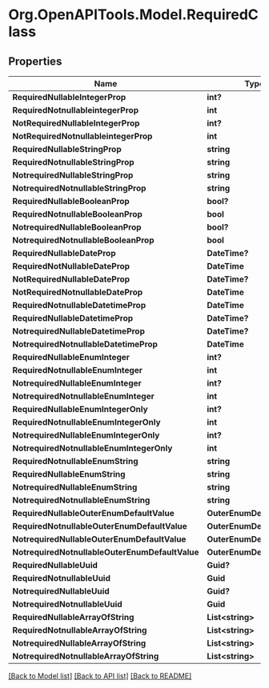 # Org.OpenAPITools.Model.RequiredClass

## Properties

Name | Type | Description | Notes
------------ | ------------- | ------------- | -------------
**RequiredNullableIntegerProp** | **int?** |  | 
**RequiredNotnullableintegerProp** | **int** |  | 
**NotRequiredNullableIntegerProp** | **int?** |  | [optional] 
**NotRequiredNotnullableintegerProp** | **int** |  | [optional] 
**RequiredNullableStringProp** | **string** |  | 
**RequiredNotnullableStringProp** | **string** |  | 
**NotrequiredNullableStringProp** | **string** |  | [optional] 
**NotrequiredNotnullableStringProp** | **string** |  | [optional] 
**RequiredNullableBooleanProp** | **bool?** |  | 
**RequiredNotnullableBooleanProp** | **bool** |  | 
**NotrequiredNullableBooleanProp** | **bool?** |  | [optional] 
**NotrequiredNotnullableBooleanProp** | **bool** |  | [optional] 
**RequiredNullableDateProp** | **DateTime?** |  | 
**RequiredNotNullableDateProp** | **DateTime** |  | 
**NotRequiredNullableDateProp** | **DateTime?** |  | [optional] 
**NotRequiredNotnullableDateProp** | **DateTime** |  | [optional] 
**RequiredNotnullableDatetimeProp** | **DateTime** |  | 
**RequiredNullableDatetimeProp** | **DateTime?** |  | 
**NotrequiredNullableDatetimeProp** | **DateTime?** |  | [optional] 
**NotrequiredNotnullableDatetimeProp** | **DateTime** |  | [optional] 
**RequiredNullableEnumInteger** | **int?** |  | 
**RequiredNotnullableEnumInteger** | **int** |  | 
**NotrequiredNullableEnumInteger** | **int?** |  | [optional] 
**NotrequiredNotnullableEnumInteger** | **int** |  | [optional] 
**RequiredNullableEnumIntegerOnly** | **int?** |  | 
**RequiredNotnullableEnumIntegerOnly** | **int** |  | 
**NotrequiredNullableEnumIntegerOnly** | **int?** |  | [optional] 
**NotrequiredNotnullableEnumIntegerOnly** | **int** |  | [optional] 
**RequiredNotnullableEnumString** | **string** |  | 
**RequiredNullableEnumString** | **string** |  | 
**NotrequiredNullableEnumString** | **string** |  | [optional] 
**NotrequiredNotnullableEnumString** | **string** |  | [optional] 
**RequiredNullableOuterEnumDefaultValue** | **OuterEnumDefaultValue** |  | 
**RequiredNotnullableOuterEnumDefaultValue** | **OuterEnumDefaultValue** |  | 
**NotrequiredNullableOuterEnumDefaultValue** | **OuterEnumDefaultValue** |  | [optional] 
**NotrequiredNotnullableOuterEnumDefaultValue** | **OuterEnumDefaultValue** |  | [optional] 
**RequiredNullableUuid** | **Guid?** |  | 
**RequiredNotnullableUuid** | **Guid** |  | 
**NotrequiredNullableUuid** | **Guid?** |  | [optional] 
**NotrequiredNotnullableUuid** | **Guid** |  | [optional] 
**RequiredNullableArrayOfString** | **List&lt;string&gt;** |  | 
**RequiredNotnullableArrayOfString** | **List&lt;string&gt;** |  | 
**NotrequiredNullableArrayOfString** | **List&lt;string&gt;** |  | [optional] 
**NotrequiredNotnullableArrayOfString** | **List&lt;string&gt;** |  | [optional] 

[[Back to Model list]](../README.md#documentation-for-models) [[Back to API list]](../README.md#documentation-for-api-endpoints) [[Back to README]](../README.md)

